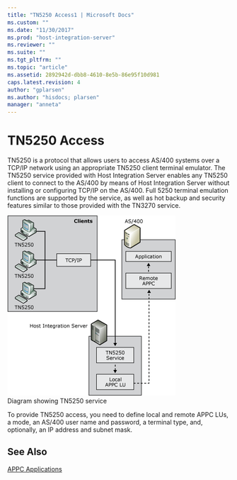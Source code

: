 ```yaml
---
title: "TN5250 Access1 | Microsoft Docs"
ms.custom: ""
ms.date: "11/30/2017"
ms.prod: "host-integration-server"
ms.reviewer: ""
ms.suite: ""
ms.tgt_pltfrm: ""
ms.topic: "article"
ms.assetid: 2892942d-dbb8-4610-8e5b-86e95f10d981
caps.latest.revision: 4
author: "gplarsen"
ms.author: "hisdocs; plarsen"
manager: "anneta"
---
```

# TN5250 Access
TN5250 is a protocol that allows users to access AS/400 systems over a TCP/IP network using an appropriate TN5250 client terminal emulator. The TN5250 service provided with Host Integration Server enables any TN5250 client to connect to the AS/400 by means of Host Integration Server without installing or configuring TCP/IP on the AS/400. Full 5250 terminal emulation functions are supported by the service, as well as hot backup and security features similar to those provided with the TN3270 service.  
  
 ![](../core/media/pln10.gif "pln10")  
Diagram showing TN5250 service  
  
 To provide TN5250 access, you need to define local and remote APPC LUs, a mode, an AS/400 user name and password, a terminal type, and, optionally, an IP address and subnet mask.  
  
## See Also  
 [APPC Applications](../core/appc-applications2.md)